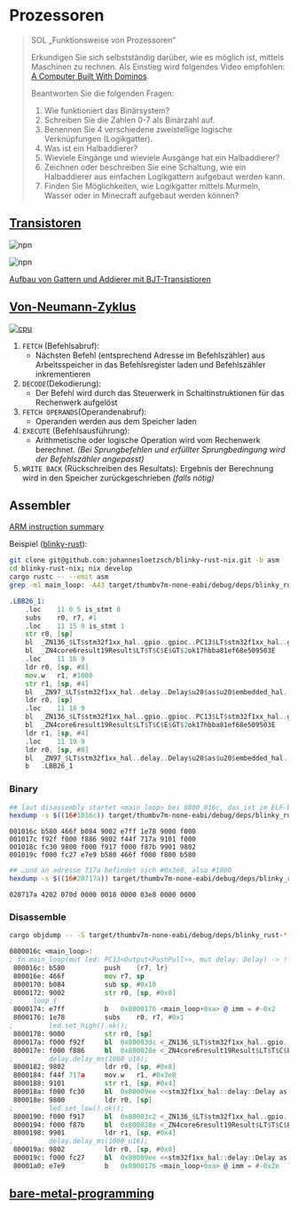 # Prozessoren

> SOL „Funktionsweise von Prozessoren“
>
> Erkundigen Sie sich selbstständig darüber, wie es möglich ist, mittels Maschinen zu rechnen.
> Als Einstieg wird folgendes Video empfohlen: [A Computer Built With Dominos](https://www.youtube.com/watch?v=w6E7aQnA4Ws).
>
> Beantworten Sie die folgenden Fragen:
>
> 1. Wie funktioniert das Binärsystem?
> 2. Schreiben Sie die Zahlen 0-7 als Binärzahl auf.
> 3. Benennen Sie 4 verschiedene zweistellige logische Verknüpfungen (Logikgatter).
> 4. Was ist ein Halbaddierer?
> 5. Wieviele Eingänge und wieviele Ausgänge hat ein Halbaddierer?
> 6. Zeichnen oder beschreiben Sie eine Schaltung, wie ein Halbaddierer aus einfachen Logikgattern aufgebaut werden kann.
> 7. Finden Sie Möglichkeiten, wie Logikgatter mittels Murmeln, Wasser oder in Minecraft aufgebaut werden können?


## [Transistoren](https://de.wikipedia.org/wiki/Bipolartransistor)

![npn](https://upload.wikimedia.org/wikipedia/commons/thumb/f/f4/Diagrama_de_Transistor_NPN.svg/220px-Diagrama_de_Transistor_NPN.svg.png)

![npn](https://upload.wikimedia.org/wikipedia/commons/thumb/4/49/NPN_BJT_-_Structure_%26_circuit.svg/500px-NPN_BJT_-_Structure_%26_circuit.svg.png)

[Aufbau von Gattern und Addierer mit BJT-Transistioren](https://www.leisering.net/4bit_va/inhaltsverzeichnis.html#anhb)


## [Von-Neumann-Zyklus](https://de.wikipedia.org/wiki/Von-Neumann-Zyklus)

[![cpu](https://upload.wikimedia.org/wikipedia/commons/2/2c/Proz1-d.png)](https://de.wikipedia.org/wiki/Prozessor#Verarbeitung_eines_einzelnen_Befehls)

1. `FETCH` (Befehlsabruf):
    * Nächsten Befehl (entsprechend Adresse im Befehlszähler) aus Arbeitsspeicher in das Befehlsregister laden und Befehlszähler inkrementieren
2. `DECODE`(Dekodierung):
    * Der Befehl wird durch das Steuerwerk in Schaltinstruktionen für das Rechenwerk aufgelöst
3. `FETCH OPERANDS`(Operandenabruf):
    * Operanden werden aus dem Speicher laden
4. `EXECUTE` (Befehlsausführung):
    * Arithmetische oder logische Operation wird vom Rechenwerk berechnet. *(Bei Sprungbefehlen und erfüllter Sprungbedingung wird der Befehlszähler angepasst)*
5. `WRITE BACK` (Rückschreiben des Resultats): Ergebnis der Berechnung wird in den Speicher zurückgeschrieben *(falls nötig)*

## Assembler
[ARM instruction summary](https://developer.arm.com/documentation/dui0489/i/arm-and-thumb-instructions/arm-and-thumb-instruction-summary)

Beispiel ([blinky-rust](https://github.com/johannesloetzsch/blinky-rust-nix/blob/65c330307cd16a7519603acc304f5239a195b485/src/main.rs#L14)):

```sh
git clone git@github.com:johannesloetzsch/blinky-rust-nix.git -b asm
cd blinky-rust-nix; nix develop
cargo rustc -- --emit asm
grep -m1 main_loop: -A43 target/thumbv7m-none-eabi/debug/deps/blinky_rust-*.s | bat --file-name example.s
```

```asm
.LBB26_1:
    .loc    11 0 5 is_stmt 0
    subs    r0, r7, #1
    .loc    11 15 9 is_stmt 1
    str r0, [sp]
    bl  _ZN136_$LT$stm32f1xx_hal..gpio..gpioc..PC13$LT$stm32f1xx_hal..gpio..Output$LT$MODE$GT$$GT$$u20$as$u20$embedded_hal..digital..v2..OutputPin$GT$8set_high17h41a8f7d2c1b1fab3E
    bl  _ZN4core6result19Result$LT$T$C$E$GT$2ok17hbba81ef68e509503E
    .loc    11 16 9
    ldr r0, [sp, #8]
    mov.w   r1, #1000
    str r1, [sp, #4]
    bl  _ZN97_$LT$stm32f1xx_hal..delay..Delay$u20$as$u20$embedded_hal..blocking..delay..DelayMs$LT$u16$GT$$GT$8delay_ms17h9fb44941d1d2b02bE
    ldr r0, [sp]
    .loc    11 18 9
    bl  _ZN136_$LT$stm32f1xx_hal..gpio..gpioc..PC13$LT$stm32f1xx_hal..gpio..Output$LT$MODE$GT$$GT$$u20$as$u20$embedded_hal..digital..v2..OutputPin$GT$7set_low17h5e48a13c9b6d1e70E
    bl  _ZN4core6result19Result$LT$T$C$E$GT$2ok17hbba81ef68e509503E
    ldr r1, [sp, #4]
    .loc    11 19 9
    ldr r0, [sp, #8]
    bl  _ZN97_$LT$stm32f1xx_hal..delay..Delay$u20$as$u20$embedded_hal..blocking..delay..DelayMs$LT$u16$GT$$GT$8delay_ms17h9fb44941d1d2b02bE
    b   .LBB26_1
```

### Binary

```sh
## laut disassembly startet <main_loop> bei 0800_016c, das ist im ELF-binary an 1_016c
hexdump -s $((16#1016c)) target/thumbv7m-none-eabi/debug/deps/blinky_rust-* |head -n4
```

```hexdump
001016c b580 466f b084 9002 e7ff 1e78 9000 f000
001017c f92f f000 f886 9802 f44f 717a 9101 f000
001018c fc30 9800 f000 f917 f000 f87b 9901 9802
001019c f000 fc27 e7e9 b580 466f f000 f800 b580
```

```sh
## …und an adresse 717a befindet sich #0x3e8, also #1000
hexdump -s $((16#20717a)) target/thumbv7m-none-eabi/debug/deps/blinky_rust-* |head -n 1
```

```hexdump
020717a 4202 070d 0000 0018 0000 03e8 0000 0000
```

### Disassemble

```sh
cargo objdump -- -S target/thumbv7m-none-eabi/debug/deps/blinky_rust-* | grep -m1 '<main_loop>' -A 26
```

```asm
0800016c <main_loop>:
; fn main_loop(mut led: PC13<Output<PushPull>>, mut delay: Delay) -> ! {
 800016c: b580         	push	{r7, lr}
 800016e: 466f         	mov	r7, sp
 8000170: b084         	sub	sp, #0x10
 8000172: 9002         	str	r0, [sp, #0x8]
;     loop {
 8000174: e7ff         	b	0x8000176 <main_loop+0xa> @ imm = #-0x2
 8000176: 1e78         	subs	r0, r7, #0x1
;         led.set_high().ok();
 8000178: 9000         	str	r0, [sp]
 800017a: f000 f92f    	bl	0x80003dc <_ZN136_$LT$stm32f1xx_hal..gpio..gpioc..PC13$LT$stm32f1xx_hal..gpio..Output$LT$MODE$GT$$GT$$u20$as$u20$embedded_hal..digital..v2..OutputPin$GT$8set_high17h41a8f7d2c1b1fab3E> @ imm = #0x25e
 800017e: f000 f886    	bl	0x800028e <_ZN4core6result19Result$LT$T$C$E$GT$2ok17hbba81ef68e509503E> @ imm = #0x10c
;         delay.delay_ms(1000_u16);
 8000182: 9802         	ldr	r0, [sp, #0x8]
 8000184: f44f 717a    	mov.w	r1, #0x3e8
 8000188: 9101         	str	r1, [sp, #0x4]
 800018a: f000 fc30    	bl	0x80009ee <<stm32f1xx_hal::delay::Delay as embedded_hal::blocking::delay::DelayMs<u16>>::delay_ms::h9fb44941d1d2b02b> @ imm = #0x860
 800018e: 9800         	ldr	r0, [sp]
;         led.set_low().ok();
 8000190: f000 f917    	bl	0x80003c2 <_ZN136_$LT$stm32f1xx_hal..gpio..gpioc..PC13$LT$stm32f1xx_hal..gpio..Output$LT$MODE$GT$$GT$$u20$as$u20$embedded_hal..digital..v2..OutputPin$GT$7set_low17h5e48a13c9b6d1e70E> @ imm = #0x22e
 8000194: f000 f87b    	bl	0x800028e <_ZN4core6result19Result$LT$T$C$E$GT$2ok17hbba81ef68e509503E> @ imm = #0xf6
 8000198: 9901         	ldr	r1, [sp, #0x4]
;         delay.delay_ms(1000_u16);
 800019a: 9802         	ldr	r0, [sp, #0x8]
 800019c: f000 fc27    	bl	0x80009ee <<stm32f1xx_hal::delay::Delay as embedded_hal::blocking::delay::DelayMs<u16>>::delay_ms::h9fb44941d1d2b02b> @ imm = #0x84e
 80001a0: e7e9         	b	0x8000176 <main_loop+0xa> @ imm = #-0x2e
```

## [bare-metal-programming](https://github.com/cpq/bare-metal-programming-guide)
